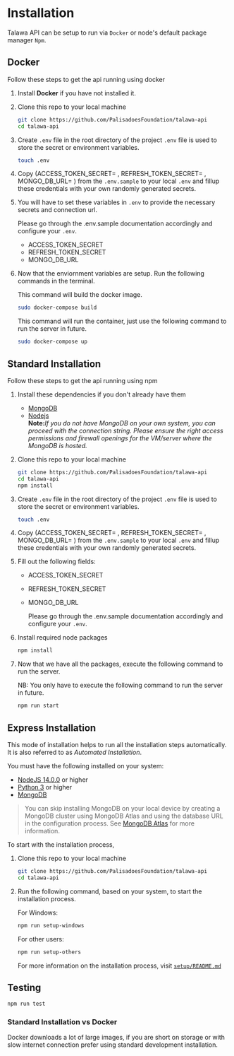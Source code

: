 # Installation

Talawa API can be setup to run via `Docker` or node's default package manager `Npm`.

## Docker

Follow these steps to get the api running using docker

1. Install <strong>Docker</strong> if you have not installed it.
2. Clone this repo to your local machine

   ```sh
   git clone https://github.com/PalisadoesFoundation/talawa-api
   cd talawa-api
   ```

3. Create `.env` file in the root directory of the project
   `.env` file is used to store the secret or environment variables.

   ```sh
   touch .env
   ```

4. Copy (ACCESS_TOKEN_SECRET= , REFRESH_TOKEN_SECRET= , MONGO_DB_URL= ) from the `.env.sample` to your local `.env` and fillup these credentials with your own randomly generated secrets. 

5. You will have to set these variables in `.env` to provide the necessary secrets and connection url.

   Please go through the .env.sample documentation  accordingly and configure your `.env`.

   - ACCESS_TOKEN_SECRET
   - REFRESH_TOKEN_SECRET
   - MONGO_DB_URL

6. Now that the enviornment variables are setup. Run the following commands in the terminal.

   This command will build the docker image.

   ```sh
   sudo docker-compose build
   ```

   This command will run the container, just use the following command to run the server in future.

   ```sh
   sudo docker-compose up
   ```

## Standard Installation

Follow these steps to get the api running using npm

1. Install these dependencies if you don't already have them
   - [MongoDB](https://docs.mongodb.com/manual/administration/install-community/)
   - [Nodejs](https://nodejs.org/en/)<br>
   <strong>Note:</strong><em>If you do not have MongoDB on your own system, you can proceed with the connection string. Please ensure the right access permissions and firewall openings for the VM/server where the MongoDB is hosted.</em>
2. Clone this repo to your local machine

   ```sh
   git clone https://github.com/PalisadoesFoundation/talawa-api
   cd talawa-api
   npm install
   ```

3. Create `.env` file in the root directory of the project
   `.env` file is used to store the secret or environment variables.

   ```sh
   touch .env
   ```

4. Copy (ACCESS_TOKEN_SECRET= , REFRESH_TOKEN_SECRET= , MONGO_DB_URL= ) from the `.env.sample` to your local `.env` and fillup these credentials with your own randomly generated secrets. 

5. Fill out the following fields:

   - ACCESS_TOKEN_SECRET
   - REFRESH_TOKEN_SECRET
   - MONGO_DB_URL

     Please go through the .env.sample documentation  accordingly and configure your `.env`.

6. Install required node packages

   ```sh
   npm install
   ```

7. Now that we have all the packages, execute the following command to run the server.

   NB: You only have to execute the following command to run the server in future.

   ```sh
   npm run start
   ```
## Express Installation

This mode of installation helps to run all the installation steps automatically. It is also referred to as *Automated Installation*.

You must have the following installed on your system:
- [NodeJS 14.0.0](https://www.nodejs.org) or higher 
- [Python 3](https://www.python.org) or higher
- [MongoDB](https://www.mongodb.com/)

> You can skip installing MongoDB on your local device by creating a MongoDB cluster using MongoDB Atlas and using the database URL in the configuration process. See [MongoDB Atlas](https://www.mongodb.com/atlas) for more information.

To start with the installation process,

1. Clone this repo to your local machine

   ```sh
   git clone https://github.com/PalisadoesFoundation/talawa-api
   cd talawa-api
   ```
2. Run the following command, based on your system, to start the installation process. 

   For Windows:

   ```sh
   npm run setup-windows
   ```

   For other users:
   ```sh
   npm run setup-others
   ```

   For more information on the installation process, visit [```setup/README.md```](./setup/README.md)

## Testing

```sh
npm run test
```

### Standard Installation vs Docker

Docker downloads a lot of large images, if you are short on storage or with slow internet connection prefer using standard development installation.
